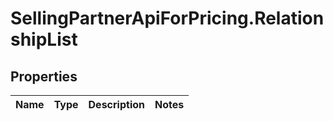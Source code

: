# SellingPartnerApiForPricing.RelationshipList

## Properties
Name | Type | Description | Notes
------------ | ------------- | ------------- | -------------


